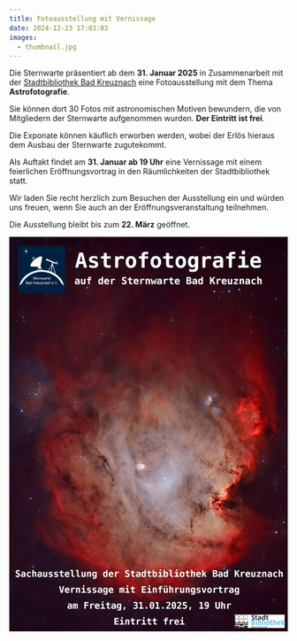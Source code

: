 ```yaml
---
title: Fotoausstellung mit Vernissage
date: 2024-12-23 17:03:03
images:
  - thumbnail.jpg
---
```


Die Sternwarte präsentiert ab dem **31. Januar 2025** in Zusammenarbeit mit der [Stadtbibliothek Bad Kreuznach](https://www.bad-kreuznach.de/tourismus-kultur-sport/stadtbibliothek/aktuelles-neu/fotoausstellung-astrofotografie/) eine Fotoausstellung mit dem Thema **Astrofotografie**.

Sie können dort 30 Fotos mit astronomischen Motiven bewundern, die von Mitgliedern der Sternwarte aufgenommen wurden. **Der Eintritt ist frei**.

Die Exponate können käuflich erworben werden, wobei der Erlös hieraus dem Ausbau der Sternwarte zugutekommt.

Als Auftakt findet am **31. Januar ab 19 Uhr** eine Vernissage mit einem feierlichen Eröffnungsvortrag in den Räumlichkeiten der Stadtbibliothek statt.

Wir laden Sie recht herzlich zum Besuchen der Ausstellung ein und würden uns freuen, wenn Sie auch an der Eröffnungsveranstaltung teilnehmen.

Die Ausstellung bleibt bis zum **22. März** geöffnet.

![Plakat der Fotoausstellung](Plakat-Fotoausstellung.jpg)
